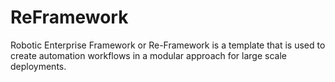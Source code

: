 # ReFramework

Robotic Enterprise Framework or Re-Framework is a template that is used to create automation workflows in a modular approach for large scale deployments.
